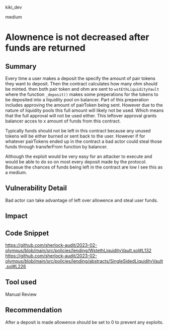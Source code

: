 kiki_dev

medium

# Alownence is not decreased after funds are returned

## Summary

Every time a user makes a deposit the specify the amount of pair tokens they want to deposit. Then the contract calculates how many ohm should be minted. then both pair token and ohm are sent to `wstEthLiquidityVault` where the function `_deposit()` makes some preperations for the tokens to be deposited into a liquidity pool on balancer. Part of this preperation includes approving the amount of pairToken being sent. However due to the nature of liquidity pools this full amount will likely not be used. Which means that the full approval will not be used either. This leftover approval grants balancer acces to x amount of funds from this contract. 

Typically funds should not be left in this contract because any unused tokens will be either burned or sent back to the user. However if for whatever pairTokens ended up in the contract a bad actor could steal those funds through  transferFrom function by balancer. 

Although the exploit would be very easy for an attacker to execute and would be able to do so on most every deposit made by the protocol. Becasue the chances of funds being left in the contract are low I see this as a medium. 

## Vulnerability Detail
Bad actor can take advantage of left over allowence and steal user funds. 
## Impact

## Code Snippet
https://github.com/sherlock-audit/2023-02-olympus/blob/main/src/policies/lending/WstethLiquidityVault.sol#L132
https://github.com/sherlock-audit/2023-02-olympus/blob/main/src/policies/lending/abstracts/SingleSidedLiquidityVault.sol#L226

## Tool used

Manual Review

## Recommendation

After a deposit is made allowence should be set to 0 to prevent any exploits. 